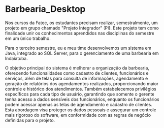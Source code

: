 # Barbearia_Desktop
Nos cursos da Fatec, os estudantes precisam realizar, semestralmente, um projeto em grupo chamado "Projeto Integrador" (PI). Este projeto tem como finalidade unir os conhecimentos aprendidos nas disciplinas do semestre em um único trabalho.

Para o terceiro semestre, eu e meu time desenvolvemos um sistema em Java, integrado ao SQL Server, para o gerenciamento de uma barbearia em Indaiatuba.

O objetivo principal do sistema é melhorar a organização da barbearia, oferecendo funcionalidades como cadastro de clientes, funcionários e serviços, além de telas para consulta de informações, agendamento e geração de relatórios dos agendamentos realizados, proporcionando maior controle e histórico dos atendimentos. Também estabelecemos privilégios específicos para cada tipo de usuário, garantindo que somente o gerente tenha acesso a dados sensíveis dos funcionários, enquanto os funcionários podem acessar apenas as telas de agendamento e cadastro de clientes. Esta abordagem visa proteger os dados pessoais e assegurar um controle mais rigoroso do software, em conformidade com as regras de negócio definidas para o projeto.



